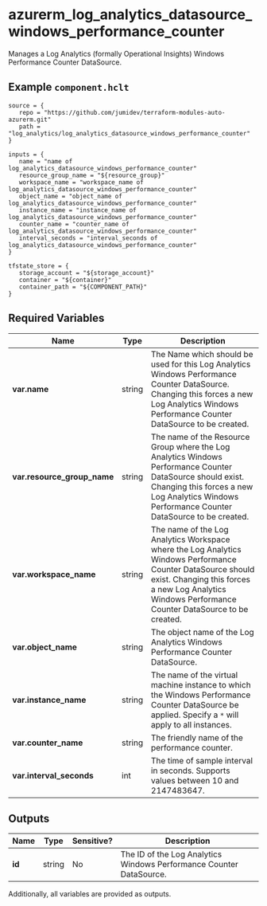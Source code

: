 # azurerm_log_analytics_datasource_windows_performance_counter

Manages a Log Analytics (formally Operational Insights) Windows Performance Counter DataSource.

## Example `component.hclt`

```hcl
source = {
   repo = "https://github.com/jumidev/terraform-modules-auto-azurerm.git" 
   path = "log_analytics/log_analytics_datasource_windows_performance_counter" 
}

inputs = {
   name = "name of log_analytics_datasource_windows_performance_counter" 
   resource_group_name = "${resource_group}" 
   workspace_name = "workspace_name of log_analytics_datasource_windows_performance_counter" 
   object_name = "object_name of log_analytics_datasource_windows_performance_counter" 
   instance_name = "instance_name of log_analytics_datasource_windows_performance_counter" 
   counter_name = "counter_name of log_analytics_datasource_windows_performance_counter" 
   interval_seconds = "interval_seconds of log_analytics_datasource_windows_performance_counter" 
}

tfstate_store = {
   storage_account = "${storage_account}" 
   container = "${container}" 
   container_path = "${COMPONENT_PATH}" 
}

```

## Required Variables

| Name | Type |  Description |
| ---- | --------- |  ----------- |
| **var.name** | string |  The Name which should be used for this Log Analytics Windows Performance Counter DataSource. Changing this forces a new Log Analytics Windows Performance Counter DataSource to be created. | 
| **var.resource_group_name** | string |  The name of the Resource Group where the Log Analytics Windows Performance Counter DataSource should exist. Changing this forces a new Log Analytics Windows Performance Counter DataSource to be created. | 
| **var.workspace_name** | string |  The name of the Log Analytics Workspace where the Log Analytics Windows Performance Counter DataSource should exist. Changing this forces a new Log Analytics Windows Performance Counter DataSource to be created. | 
| **var.object_name** | string |  The object name of the Log Analytics Windows Performance Counter DataSource. | 
| **var.instance_name** | string |  The name of the virtual machine instance to which the Windows Performance Counter DataSource be applied. Specify a `*` will apply to all instances. | 
| **var.counter_name** | string |  The friendly name of the performance counter. | 
| **var.interval_seconds** | int |  The time of sample interval in seconds. Supports values between 10 and 2147483647. | 



## Outputs

| Name | Type | Sensitive? | Description |
| ---- | ---- | --------- | --------- |
| **id** | string | No  | The ID of the Log Analytics Windows Performance Counter DataSource. | 

Additionally, all variables are provided as outputs.
